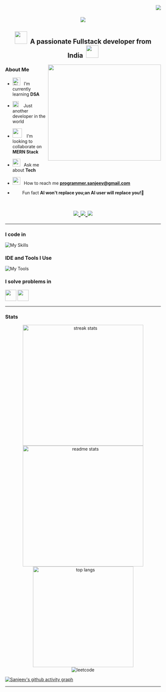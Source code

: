 <img align="right" src="https://visitor-badge.laobi.icu/badge?page_id=SanjeevKumar1301.SanjeevKumar1301" />

<h1 align="center">
    <img src="https://readme-typing-svg.herokuapp.com/?font=Righteous&size=35&center=true&vCenter=true&width=500&height=70&duration=3000&lines=Hi+There!+👋;+I'm+Sanjeev+Kumar!;" />
</h1>


<h2 align="center"><img src="https://media.giphy.com/media/v1.Y2lkPTc5MGI3NjExZjBvMDlkaTJqMXFuajljcThzMTdraTdnOGFzbzF6bW5xeTlma2UzaiZlcD12MV9pbnRlcm5hbF9naWZfYnlfaWQmY3Q9cw/YleqZJelH2XEkgzF1Z/giphy.gif" width="40px" >&nbsp;&nbsp;A passionate Fullstack developer from India&nbsp;&nbsp;<img src="https://media.giphy.com/media/v1.Y2lkPTc5MGI3NjExZjBvMDlkaTJqMXFuajljcThzMTdraTdnOGFzbzF6bW5xeTlma2UzaiZlcD12MV9pbnRlcm5hbF9naWZfYnlfaWQmY3Q9cw/YleqZJelH2XEkgzF1Z/giphy.gif" width="40px" ></h2>

<img align="right" width="365px"   height="310px"  src="https://user-images.githubusercontent.com/74038190/212749695-a6817c5a-a794-462b-afca-1b5ce7dd5e63.gif">

### **About Me**
<div align="left">
    
- <img alt="GIF" src="https://github.com/SP-XD/SP-XD/blob/main/images/Developer.gif" width="25" /> &nbsp; I’m currently learning **DSA**

- <img src="https://github.com/SP-XD/SP-XD/blob/main/images/hyperkitty.gif?raw=true" width="20" />&nbsp;&nbsp;&nbsp; Just another developer in the world

- <img src="https://media.giphy.com/media/sKXGDl3OvWTBLNS6y2/giphy.gif" width="30"/>&nbsp;&nbsp;&nbsp; I’m looking to collaborate on **MERN Stack**

- <img src="https://github.com/SP-XD/SP-XD/blob/main/images/message.gif?raw=true" width="25" />&nbsp;&nbsp; Ask me about **Tech**

- <img src="https://github.com/SP-XD/SP-XD/blob/main/images/letterbox.gif?raw=true" width="25" /> &nbsp; How to reach me **programmer.sanjeev@gmail.com**

- <img src="https://github.com/SP-XD/SP-XD/blob/main/images/lightning.gif?raw=true" width="12" />&nbsp;&nbsp;&nbsp;&nbsp; Fun fact **AI won't replace you;an AI user will replace you!🤖**
</div>

<h1 align="center">
<a href="mailto:programmer.sanjeev@gmail.com">
    <img src="https://img.shields.io/badge/Gmail-D14836?style=for-the-badge&logo=gmail&logoColor=white" />
</a>
<a href="https://www.linkedin.com/in/sanjeevkumar-s/">
    <img src="https://img.shields.io/badge/LinkedIn-0077B5?style=for-the-badge&logo=linkedin&logoColor=white" target="_blank" />
</a>
<a href="https://github.com/SanjeevKumar1301">
    <img src="https://img.shields.io/badge/Portfolio-FF5722?style=for-the-badge&logo=About.me&logoColor=white" target="_blank" />
</a>
</h1>


 <hr/>


### **I code in**

![My Skills](https://skillicons.dev/icons?i=cpp,java,html,css,tailwind,js,react,nodejs,express,mongodb,mysql,firebase)
<!-- - 🔭 Here's my [portfolio](https://hareesh.web.app/) -->

### **IDE and Tools I Use**

![My Tools](https://skillicons.dev/icons?i=vscode,idea,git,github,netlify,vercel,ps,pr,figma)


### **I solve problems in**

[<img height="36px" src="https://img.shields.io/badge/GeeksforGeeks-298D46?style=for-the-badge&logo=geeksforgeeks&logoColor=white"/>](https://auth.geeksforgeeks.org/user/sanjeev1301) [<img height="36px" src="https://img.shields.io/badge/-LeetCode-FFA116?style=for-the-badge&logo=LeetCode&logoColor=black"/>](https://leetcode.com/sanjeev1301/)

<!-- ### 💻 Workspace Spec
<img height="30" src="https://img.shields.io/badge/AMD-Ryzen_7_5700G-ED1C24?style=for-the-badge&logo=amd&logoColor=white"/>
<br />
-->
<hr />

### **Stats**

<div align=center>
  <img width=390 src="https://github-readme-streak-stats-salesp07.vercel.app/?user=SanjeevKumar1301&count_private=true&theme=react&border_radius=10" alt="streak stats"/>
  <img width=390 src="https://github-readme-stats-salesp07.vercel.app/api?username=SanjeevKumar1301&count_private=true&show_icons=true&theme=react&rank_icon=github&border_radius=10" alt="readme stats" />
  <br/>
  <img width=325 align="center" src="https://github-readme-stats-salesp07.vercel.app/api/top-langs/?username=SanjeevKumar1301&hide=HTML&langs_count=8&layout=compact&theme=react&border_radius=10&size_weight=0.5&count_weight=0.5&exclude_repo=github-readme-stats" alt="top langs" />
</div>

<div align="center">
    <img src="https://leetcard.jacoblin.cool/sanjeev1301?ext=contest&theme=dark" alt="leetcode" >
</div>

[![Sanjeev's github activity graph](https://github-readme-activity-graph.vercel.app/graph?username=SanjeevKumar1301&theme=react)](https://github.com/ashutosh00710/github-readme-activity-graph)
<hr />


